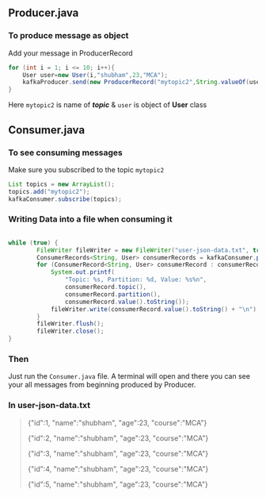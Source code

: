 ## Producer.java

### To produce message as object
Add your message in ProducerRecord
```java
for (int i = 1; i <= 10; i++){
    User user=new User(i,"shubham",23,"MCA");
    kafkaProducer.send(new ProducerRecord("mytopic2",String.valueOf(user.getId()),user));
}
```
Here `mytopic2` is name of ***topic*** & `user` is object of **User** class

## Consumer.java
### To see consuming messages
Make sure you subscribed to the topic `mytopic2`
```java
List topics = new ArrayList();
topics.add("mytopic2");
kafkaConsumer.subscribe(topics);
```
### Writing Data into a file when consuming it
```java

while (true) {
        FileWriter fileWriter = new FileWriter("user-json-data.txt", true);
        ConsumerRecords<String, User> consumerRecords = kafkaConsumer.poll(Duration.ofSeconds(1));
        for (ConsumerRecord<String, User> consumerRecord : consumerRecords) {
            System.out.printf(
                "Topic: %s, Partition: %d, Value: %s%n",
                consumerRecord.topic(),
                consumerRecord.partition(),
                consumerRecord.value().toString());
            fileWriter.write(consumerRecord.value().toString() + "\n");
        }
        fileWriter.flush();
        fileWriter.close();
}
```
### Then
Just run the `Consumer.java` file. A terminal will open and there you can see your all messages from beginning produced by Producer.

### In user-json-data.txt
> {"id":1, "name":"shubham", "age":23, "course":"MCA"}
> 
> {"id":2, "name":"shubham", "age":23, "course":"MCA"}
> 
> {"id":3, "name":"shubham", "age":23, "course":"MCA"}
> 
> {"id":4, "name":"shubham", "age":23, "course":"MCA"}
> 
> {"id":5, "name":"shubham",  "age":23, "course":"MCA"}
> 

